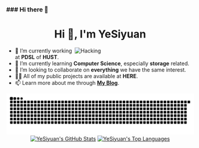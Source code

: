 ### ### Hi there 👋

<!--
**sakura-ysy/sakura-ysy** is a ✨ _special_ ✨ repository because its `README.md` (this file) appears on your GitHub profile.

Here are some ideas to get you started:

- 🔭 I’m currently working on ...
- 🌱 I’m currently learning ...
- 👯 I’m looking to collaborate on ...
- 🤔 I’m looking for help with ...
- 💬 Ask me about ...
- 📫 How to reach me: ...
- 😄 Pronouns: ...
- ⚡ Fun fact: ...
-->



<h1 align="center">Hi 👋, I'm YeSiyuan</h1>

<img align="right" alt="Hacking" width="320" src="https://github.com/sakura-ysy/sakura-ysy/blob/main/assets/runner1.jpg.jpg">

- 🔭 I’m currently working at  **PDSL** of **HUST**.
- 🌱 I’m currently learning  **Computer Science**, especially **storage** related.
- 👯 I’m looking to collaborate on **everything** we have the same interest.
- 👨‍💻 All of my public projects are available at **HERE**.
- 📫 Learn more about me through **[My Blog](https://yesiyuan.cn/)**.

<div align="center">
  <a href="#"><img alt="Snake" src="https://raw.githubusercontent.com/sakura-ysy/sakura-ysy/main/assets/ocean.svg"/></a>
  <a href="#"><img alt="YeSiyuan's GitHub Stats" src="https://github-readme-stats.vercel.app/api?username=sakura-ysy&show_icons=true&count_private=true&theme=react&hide_border=true" height="200"/></a>
  <a href="#"><img alt="YeSiyuan's Top Languages" src="https://github-readme-stats.vercel.app/api/top-langs/?username=sakura-ysy&hide=html,tex&langs_count=10&layout=compact&theme=react&hide_border=true" height="200"/></a>
</div>

